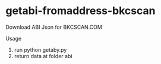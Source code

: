 # getabi-fromaddress-bkcscan
Download ABI Json for BKCSCAN.COM

Usage
1. run python getaby.py <token>
2. return data at folder abi
